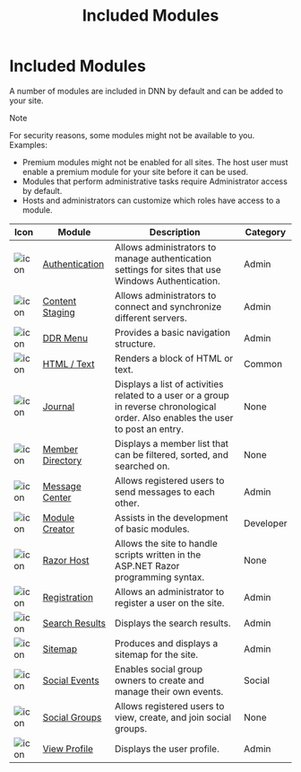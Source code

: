 ﻿---
uid: administrators-included-modules-overview
locale: en
title: Included Modules
dnnversion: 09.02.00
related-topics: requirements,product-versions,dnn-overview,control-bar-to-persona-bar,persona-bar-by-role,providers,dnn-license,more-resources
---

# Included Modules

A number of modules are included in DNN by default and can be added to your site.

> [!NOTE]
> For security reasons, some modules might not be available to you. Examples:
> <br />
> *   Premium modules might not be enabled for all sites. The host user must enable a premium module for your site before it can be used.
> *   Modules that perform administrative tasks require Administrator access by default.
> *   Hosts and administrators can customize which roles have access to a module.


| Icon                                             | Module                                             | Description                                                                                                                                                                                                               | Category    |
| ------------------------------------------------ | -------------------------------------------------- | ------------------------------------------------------------------------------------------------------------------------------------------------------------------------------------------------------------------------- | ----------- |
| ![icon](/images/ico-module-authentication.png)   | [Authentication](xref:module-authentication)       | Allows administrators to manage authentication settings for sites that use Windows Authentication.                                                                                                                        | Admin       |
| ![icon](/images/ico-module-contentstaging.png)   | [Content Staging](xref:module-content-staging)     | Allows administrators to connect and synchronize different servers.                                                                                                                                                       | Admin       |
| ![icon](/images/ico-module-ddrmenu.png)          | [DDR Menu](xref:module-ddr-menu)                   | Provides a basic navigation structure.                                                                                                                                                                                    | Admin       |
| ![icon](/images/ico-module-html.png)             | [HTML / Text](xref:module-html-text)               | Renders a block of HTML or text.                                                                                                                                                                                          | Common      |
| ![icon](/images/ico-module-journal.png)          | [Journal](xref:module-journal)                     | Displays a list of activities related to a user or a group in reverse chronological order. Also enables the user to post an entry.                                                                                        | None        |
| ![icon](/images/ico-module-memberdirectory.png)  | [Member Directory](xref:module-member-directory)   | Displays a member list that can be filtered, sorted, and searched on.                                                                                                                                                     | None        |
| ![icon](/images/ico-module-messagecenter.png)    | [Message Center](xref:module-message-center)       | Allows registered users to send messages to each other.                                                                                                                                                                   | Admin       |
| ![icon](/images/ico-module-modulecreator.png)    | [Module Creator](xref:module-module-creator)       | Assists in the development of basic modules.                                                                                                                                                                              | Developer   |
| ![icon](/images/ico-module-razorhost.png)        | [Razor Host](xref:module-razor-host)               | Allows the site to handle scripts written in the ASP.NET Razor programming syntax.                                                                                                                                        | None        |
| ![icon](/images/ico-module-registration.png)     | [Registration](xref:module-registration)           | Allows an administrator to register a user on the site.                                                                                                                                                                   | Admin       |
| ![icon](/images/ico-module-searchresults.png)    | [Search Results](xref:module-search-results)       | Displays the search results.                                                                                                                                                                                              | Admin       |
| ![icon](/images/ico-module-sitemap.png)          | [Sitemap](xref:module-sitemap)                     | Produces and displays a sitemap for the site.                                                                                                                                                                             | Admin       |
| ![icon](/images/ico-module-socialevents.png)     | [Social Events](xref:module-social-events)         | Enables social group owners to create and manage their own events.                                                                                                                                                        | Social      |
| ![icon](/images/ico-module-socialgroups.png)     | [Social Groups](xref:module-social-groups)         | Allows registered users to view, create, and join social groups.                                                                                                                                                          | None        |
| ![icon](/images/ico-module-viewprofile.png)      | [View Profile](xref:module-view-profile)           | Displays the user profile.                                                                                                                                                                                                | Admin       |

